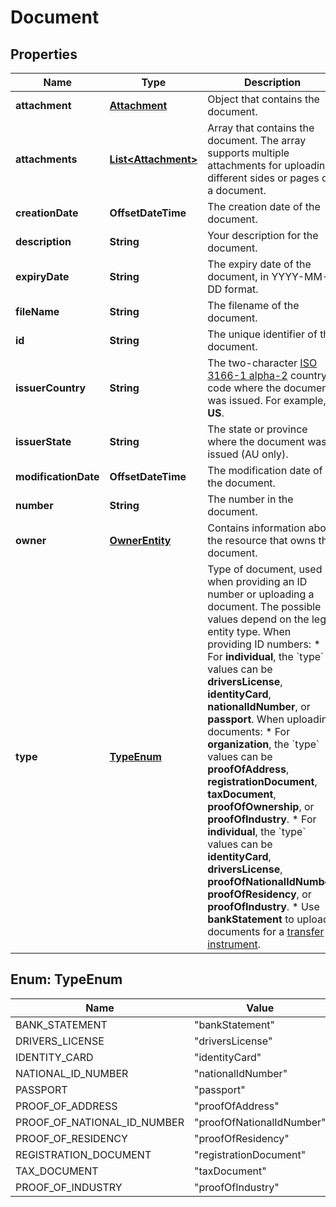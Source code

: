 

# Document


## Properties

| Name | Type | Description | Notes |
|------------ | ------------- | ------------- | -------------|
|**attachment** | [**Attachment**](Attachment.md) | Object that contains the document. |  [optional] |
|**attachments** | [**List&lt;Attachment&gt;**](Attachment.md) | Array that contains the document. The array supports multiple attachments for uploading different sides or pages of a document. |  |
|**creationDate** | **OffsetDateTime** | The creation date of the document. |  [optional] [readonly] |
|**description** | **String** | Your description for the document. |  |
|**expiryDate** | **String** | The expiry date of the document, in YYYY-MM-DD format. |  [optional] |
|**fileName** | **String** | The filename of the document. |  [optional] |
|**id** | **String** | The unique identifier of the document. |  [readonly] |
|**issuerCountry** | **String** | The two-character [ISO 3166-1 alpha-2](https://en.wikipedia.org/wiki/ISO_3166-1_alpha-2) country code where the document was issued. For example, **US**. |  [optional] |
|**issuerState** | **String** | The state or province where the document was issued (AU only). |  [optional] |
|**modificationDate** | **OffsetDateTime** | The modification date of the document. |  [optional] [readonly] |
|**number** | **String** | The number in the document. |  [optional] |
|**owner** | [**OwnerEntity**](OwnerEntity.md) | Contains information about the resource that owns the document. |  |
|**type** | [**TypeEnum**](#TypeEnum) | Type of document, used when providing an ID number or uploading a document. The possible values depend on the legal entity type.  When providing ID numbers: * For **individual**, the &#x60;type&#x60; values can be **driversLicense**, **identityCard**, **nationalIdNumber**, or **passport**.  When uploading documents: * For **organization**, the &#x60;type&#x60; values can be **proofOfAddress**, **registrationDocument**, **taxDocument**, **proofOfOwnership**, or **proofOfIndustry**.   * For **individual**, the &#x60;type&#x60; values can be **identityCard**, **driversLicense**, **proofOfNationalIdNumber**, **proofOfResidency**, or **proofOfIndustry**.  * Use **bankStatement** to upload documents for a [transfer instrument](https://docs.adyen.com/api-explorer/#/legalentity/latest/post/transferInstruments__resParam_id). |  |



## Enum: TypeEnum

| Name | Value |
|---- | -----|
| BANK_STATEMENT | &quot;bankStatement&quot; |
| DRIVERS_LICENSE | &quot;driversLicense&quot; |
| IDENTITY_CARD | &quot;identityCard&quot; |
| NATIONAL_ID_NUMBER | &quot;nationalIdNumber&quot; |
| PASSPORT | &quot;passport&quot; |
| PROOF_OF_ADDRESS | &quot;proofOfAddress&quot; |
| PROOF_OF_NATIONAL_ID_NUMBER | &quot;proofOfNationalIdNumber&quot; |
| PROOF_OF_RESIDENCY | &quot;proofOfResidency&quot; |
| REGISTRATION_DOCUMENT | &quot;registrationDocument&quot; |
| TAX_DOCUMENT | &quot;taxDocument&quot; |
| PROOF_OF_INDUSTRY | &quot;proofOfIndustry&quot; |



